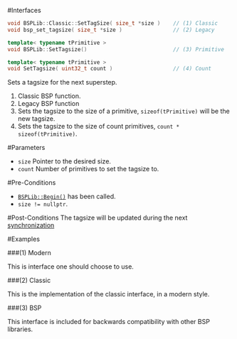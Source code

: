 #Interfaces

```cpp
void BSPLib::Classic::SetTagSize( size_t *size )    // (1) Classic
void bsp_set_tagsize( size_t *size )                // (2) Legacy

template< typename tPrimitive >
void BSPLib::SetTagsize()                           // (3) Primitive

template< typename tPrimitive >
void SetTagsize( uint32_t count )                   // (4) Count
```

Sets a tagsize for the next superstep.

1. Classic BSP function.
2. Legacy BSP function
3. Sets the tagsize to the size of a primitive, `sizeof(tPrimitive)` will be the new tagsize.
4. Sets the tagsize to the size of count primitives, `count * sizeof(tPrimitive)`.

#Parameters

* `size` Pointer to the desired size.
* `count` Number of primitives to set the tagsize to.

#Pre-Conditions
* [`BSPLib::Begin()`](../logic/begin.md) has been called.
* `size != nullptr`.

#Post-Conditions
The tagsize will be updated during the next [synchronization](../sync/sync.md)
     
#Examples

###(1) Modern

This is interface one should choose to use.

###(2) Classic

This is the implementation of the classic interface, in a modern style.

###(3) BSP

This interface is included for backwards compatibility with other BSP libraries.